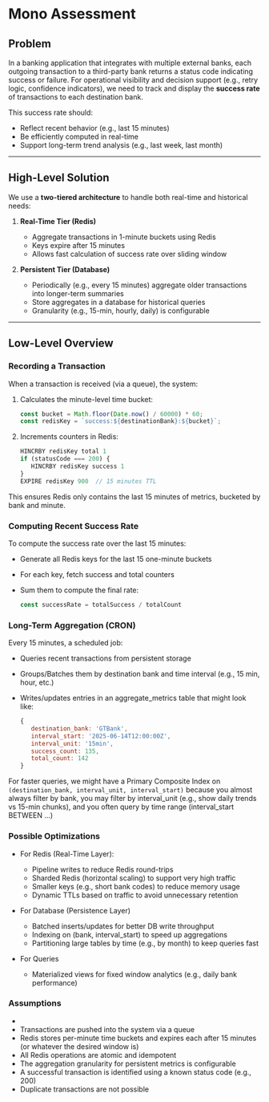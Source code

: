 # Mono Assessment

## Problem

In a banking application that integrates with multiple external banks, each outgoing transaction to a third-party bank returns a status code indicating success or failure. For operational visibility and decision support (e.g., retry logic, confidence indicators), we need to track and display the **success rate** of transactions to each destination bank.

This success rate should:
- Reflect recent behavior (e.g., last 15 minutes)
- Be efficiently computed in real-time
- Support long-term trend analysis (e.g., last week, last month)

---

## High-Level Solution

We use a **two-tiered architecture** to handle both real-time and historical needs:

1. **Real-Time Tier (Redis)**  
   - Aggregate transactions in 1-minute buckets using Redis
   - Keys expire after 15 minutes
   - Allows fast calculation of success rate over sliding window

2. **Persistent Tier (Database)**  
   - Periodically (e.g., every 15 minutes) aggregate older transactions into longer-term summaries
   - Store aggregates in a database for historical queries
   - Granularity (e.g., 15-min, hourly, daily) is configurable

---

## Low-Level Overview

### Recording a Transaction

When a transaction is received (via a queue), the system:

1. Calculates the minute-level time bucket:
   ```js
   const bucket = Math.floor(Date.now() / 60000) * 60;
   const redisKey = `success:${destinationBank}:${bucket}`;


2. Increments counters in Redis:
   ```js
   HINCRBY redisKey total 1
   if (statusCode === 200) {
      HINCRBY redisKey success 1
   }
   EXPIRE redisKey 900  // 15 minutes TTL

This ensures Redis only contains the last 15 minutes of metrics, bucketed by bank and minute.


### Computing Recent Success Rate
To compute the success rate over the last 15 minutes:

- Generate all Redis keys for the last 15 one-minute buckets
- For each key, fetch success and total counters
- Sum them to compute the final rate:

   ```js
   const successRate = totalSuccess / totalCount

### Long-Term Aggregation (CRON)
Every 15 minutes, a scheduled job:
- Queries recent transactions from persistent storage
- Groups/Batches them by destination bank and time interval (e.g., 15 min, hour, etc.)
- Writes/updates entries in an aggregate_metrics table that might look like:

   ```js
   {
      destination_bank: 'GTBank',
      interval_start: '2025-06-14T12:00:00Z',
      interval_unit: '15min',
      success_count: 135,
      total_count: 142
  }

For faster queries, we might have a Primary Composite Index on `(destination_bank, interval_unit, interval_start)` because you almost always filter by bank, you may filter by interval_unit (e.g., show daily trends vs 15-min chunks), and you often query by time range (interval_start BETWEEN ...)

### Possible Optimizations

- For Redis (Real-Time Layer):
  -  Pipeline writes to reduce Redis round-trips
  -  Sharded Redis (horizontal scaling) to support very high traffic
  -  Smaller keys (e.g., short bank codes) to reduce memory usage
  -  Dynamic TTLs based on traffic to avoid unnecessary retention

- For Database (Persistence Layer)
  -  Batched inserts/updates for better DB write throughput
  -  Indexing on (bank, interval_start) to speed up aggregations
  -  Partitioning large tables by time (e.g., by month) to keep queries fast

- For Queries
  -  Materialized views for fixed window analytics (e.g., daily bank performance)

### Assumptions
- 
- Transactions are pushed into the system via a queue
- Redis stores per-minute time buckets and expires each after 15 minutes (or whatever the desired window is)
- All Redis operations are atomic and idempotent
- The aggregation granularity for persistent metrics is configurable
- A successful transaction is identified using a known status code (e.g., 200)
- Duplicate transactions are not possible
